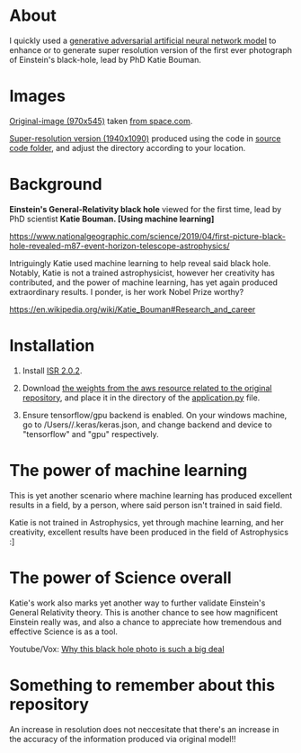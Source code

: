 About
===
I quickly used a [generative adversarial artificial neural network model](https://github.com/idealo/image-super-resolution) to enhance or to generate super resolution version of the first ever photograph of Einstein's black-hole, lead by PhD Katie Bouman.

Images
===
[Original-image (970x545)](https://github.com/JordanMicahBennett/EINSTEIN-BLACK-HOLE-PHOTOGRAPH-ENHANCEMENT/blob/master/source-code/einstein_katie-bouman_black-hole_photograph%20%5Boriginal-version%5D.jpg) taken [from space.com](https://www.space.com/first-black-hole-photo-by-event-horizon-telescope.html).

[Super-resolution version (1940x1090)](https://github.com/JordanMicahBennett/EINSTEIN-BLACK-HOLE-PHOTOGRAPH-ENHANCEMENT/blob/master/source-code/einstein_katie-bouman_black-hole_photograph%20%5Bsuper-resolution-version%5D.jpg) produced using the code in [source code folder](https://github.com/JordanMicahBennett/EINSTEIN-BLACK-HOLE-PHOTOGRAPH-ENHANCEMENT/tree/master/source-code), and adjust the directory according to your location.

Background
===
**Einstein's General-Relativity black hole** viewed for the first time, lead by PhD scientist **Katie Bouman. [Using machine learning]**

https://www.nationalgeographic.com/science/2019/04/first-picture-black-hole-revealed-m87-event-horizon-telescope-astrophysics/

Intriguingly Katie used machine learning to help reveal said black hole. Notably, Katie is not a trained astrophysicist, however her creativity has contributed, and the power of machine learning, has yet again produced extraordinary results. I ponder, is her work Nobel Prize worthy?

https://en.wikipedia.org/wiki/Katie_Bouman#Research_and_career


Installation
==
1. Install [ISR 2.0.2](https://pypi.org/project/ISR/2.0.2).

2. Download [the weights from the aws resource related to the original repository](https://public-asai-dl-models.s3.eu-central-1.amazonaws.com/ISR/rdn-C6-D20-G64-G064-x2/ArtefactCancelling/rdn-C6-D20-G64-G064-x2_ArtefactCancelling_epoch219.hdf5), and place it in the directory of the [application.py](https://github.com/JordanMicahBennett/EINSTEIN-BLACK-HOLE-PHOTOGRAPH-ENHANCEMENT/blob/master/source-code/application.py) file.

3. Ensure tensorflow/gpu backend is enabled. On your windows machine, go to <root>/Users/<username>/.keras/keras.json, and change backend and device to "tensorflow" and "gpu" respectively.


The power of machine learning 
==
This is yet another scenario where machine learning has produced excellent results in a field, by a person, where said person isn't trained in said field.

Katie is not trained in Astrophysics, yet through machine learning, and her creativity, excellent results have been produced in the field of Astrophysics :]


The power of Science overall
==
Katie's work also marks yet another way to further validate Einstein's General Relativity theory. This is another chance to see how magnificent Einstein really was, and also a chance to appreciate how tremendous and effective Science is as a tool.

Youtube/Vox: [Why this black hole photo is such a big deal](https://www.youtube.com/watch?v=pAoEHR4aW8I)


Something to remember about this repository
==
An increase in resolution does not neccesitate that there's an increase in the accuracy of the information produced via original model!!
